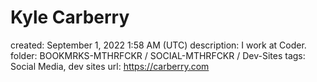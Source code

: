 # Kyle Carberry

created: September 1, 2022 1:58 AM (UTC)
description: I work at Coder.
folder: BOOKMRKS-MTHRFCKR / SOCIAL-MTHRFCKR / Dev-Sites
tags: Social Media, dev sites
url: https://carberry.com